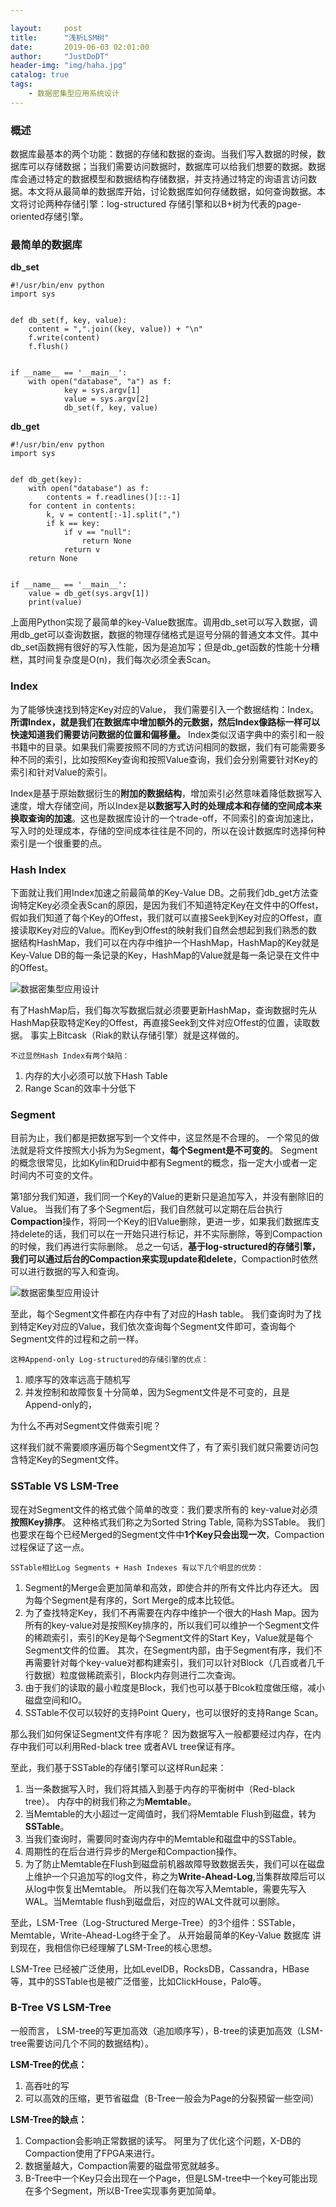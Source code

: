 ```yaml
---

layout:     post
title:      "浅析LSM树"
date:       2019-06-03 02:01:00
author:     "JustDoDT"
header-img: "img/haha.jpg"
catalog: true
tags:
    - 数据密集型应用系统设计
---
```


### 概述

数据库最基本的两个功能：数据的存储和数据的查询。当我们写入数据的时候，数据库可以存储数据；当我们需要访问数据时，数据库可以给我们想要的数据。数据库会通过特定的数据模型和数据结构存储数据，并支持通过特定的询语言访问数据。本文将从最简单的数据库开始，讨论数据库如何存储数据，如何查询数据。本文将讨论两种存储引擎：log-structured 存储引擎和以B+树为代表的page-oriented存储引擎。

### 最简单的数据库

**db_set**

~~~
#!/usr/bin/env python
import sys


def db_set(f, key, value):
    content = ",".join((key, value)) + "\n"
    f.write(content)
    f.flush()


if __name__ == '__main__':
    with open("database", "a") as f:
            key = sys.argv[1]
            value = sys.argv[2]
            db_set(f, key, value)

~~~



**db_get**

~~~
#!/usr/bin/env python
import sys


def db_get(key):
    with open("database") as f:
        contents = f.readlines()[::-1]
    for content in contents:
        k, v = content[:-1].split(",")
        if k == key:
            if v == "null":
                return None
            return v
    return None


if __name__ == '__main__':
    value = db_get(sys.argv[1])
    print(value)
~~~



上面用Python实现了最简单的key-Value数据库。调用db_set可以写入数据，调用db_get可以查询数据，数据的物理存储格式是逗号分隔的普通文本文件。其中db_set函数拥有很好的写入性能，因为是追加写；但是db_get函数的性能十分糟糕，其时间复杂度是O(n)，我们每次必须全表Scan。

### Index

为了能够快速找到特定Key对应的Value， 我们需要引入一个数据结构：Index。 **所谓Index，就是我们在数据库中增加额外的元数据，然后Index像路标一样可以快速知道我们需要访问数据的位置和偏移量。** Index类似汉语字典中的索引和一般书籍中的目录。如果我们需要按照不同的方式访问相同的数据，我们有可能需要多种不同的索引，比如按照Key查询和按照Value查询，我们会分别需要针对Key的索引和针对Value的索引。

Index是基于原始数据衍生的**附加的数据结构**，增加索引必然意味着降低数据写入速度，增大存储空间，所以Index是**以数据写入时的处理成本和存储的空间成本来换取查询的加速**。这也是数据库设计的一个trade-off，不同索引的查询加速比，写入时的处理成本，存储的空间成本往往是不同的，所以在设计数据库时选择何种索引是一个很重要的点。



### Hash Index

下面就让我们用Index加速之前最简单的Key-Value DB。之前我们db_get方法查询特定Key必须全表Scan的原因，是因为我们不知道特定Key在文件中的Offest，假如我们知道了每个Key的Offest，我们就可以直接Seek到Key对应的Offest，直接读取Key对应的Value。而Key到Offest的映射我们自然会想起到我们熟悉的数据结构HashMap，我们可以在内存中维护一个HashMap，HashMap的Key就是Key-Value DB的每一条记录的Key，HashMap的Value就是每一条记录在文件中的Offest。

![数据密集型应用设计](/img/Data_intensive_application_design/LSM1.png)  



有了HashMap后，我们每次写数据后就必须要更新HashMap，查询数据时先从HashMap获取特定Key的Offest，再直接Seek到文件对应Offest的位置，读取数据。 事实上Bitcask（Riak的默认存储引擎）就是这样做的。

`不过显然Hash Index有两个缺陷：`

1. 内存的大小必须可以放下Hash Table
2. Range Scan的效率十分低下



### Segment

目前为止，我们都是把数据写到一个文件中，这显然是不合理的。 一个常见的做法就是将文件按照大小拆为为Segment，**每个Segment是不可变的**。 Segment的概念很常见，比如Kylin和Druid中都有Segment的概念，指一定大小或者一定时间内不可变的文件。

第1部分我们知道，我们同一个Key的Value的更新只是追加写入，并没有删除旧的Value。 当我们有了多个Segment后，我们自然就可以定期在后台执行**Compaction**操作，将同一个Key的旧Value删除，更进一步，如果我们数据库支持delete的话，我们可以在一开始只进行标记，并不实际删除，等到Compaction的时候，我们再进行实际删除。 总之一句话，**基于log-structured的存储引擎，我们可以通过后台的Compaction来实现update和delete**，Compaction时依然可以进行数据的写入和查询。

![数据密集型应用设计](/img/Data_intensive_application_design/LSM2.png)  



至此，每个Segment文件都在内存中有了对应的Hash table。 我们查询时为了找到特定Key对应的Value，我们依次查询每个Segment文件即可，查询每个Segment文件的过程和之前一样。

`这种Append-only Log-structured的存储引擎的优点：`

1. 顺序写的效率远高于随机写
2. 并发控制和故障恢复十分简单，因为Segment文件是不可变的，且是Append-only的，

为什么不再对Segment文件做索引呢？

这样我们就不需要顺序遍历每个Segment文件了，有了索引我们就只需要访问包含特定Key的Segment文件。

### SSTable  VS  LSM-Tree

现在对Segment文件的格式做个简单的改变：我们要求所有的 key-value对必须**按照Key排序**。 这种格式我们称之为Sorted String Table, 简称为SSTable。 我们也要求在每个已经Merged的Segment文件中**1个Key只会出现一次**，Compaction过程保证了这一点。

`SSTable相比Log Segments + Hash Indexes 有以下几个明显的优势：`

1. Segment的Merge会更加简单和高效，即使合并的所有文件比内存还大。 因为每个Segment是有序的，Sort Merge的成本比较低。
2. 为了查找特定Key，我们不再需要在内存中维护一个很大的Hash Map。因为所有的key-value对是按照Key排序的，所以我们可以维护一个Segment文件的稀疏索引，索引的Key是每个Segment文件的Start Key，Value就是每个Segment文件的位置。 其次，在Segment内部，由于Segment有序，我们不再需要针对每个key-value对都构建索引，我们可以针对Block（几百或者几千行数据）粒度做稀疏索引，Block内存则进行二次查询。
3. 由于我们的读取的最小粒度是Block，我们也可以基于Blcok粒度做压缩，减小磁盘空间和IO。
4. SSTable不仅可以较好的支持Point Query，也可以很好的支持Range Scan。



那么我们如何保证Segment文件有序呢？ 因为数据写入一般都要经过内存，在内存中我们可以利用Red-black tree 或者AVL tree保证有序。

至此，我们基于SSTable的存储引擎可以这样Run起来：

1. 当一条数据写入时，我们将其插入到基于内存的平衡树中（Red-black tree）。 内存中的树我们称之为**Memtable**。
2. 当Memtable的大小超过一定阈值时，我们将Memtable Flush到磁盘，转为**SSTable**。
3. 当我们查询时，需要同时查询内存中的Memtable和磁盘中的SSTable。
4. 周期性的在后台进行异步的Merge和Compaction操作。
5. 为了防止Memtable在Flush到磁盘前机器故障导致数据丢失，我们可以在磁盘上维护一个只追加写的log文件，称之为**Write-Ahead-Log**,当集群故障后可以从log中恢复出Memtable。 所以我们在每次写入Memtable，需要先写入WAL。当Memtable flush到磁盘后，对应的WAL文件就可以删除。

至此，LSM-Tree（Log-Structured Merge-Tree）的3个组件：SSTable，Memtable，Write-Ahead-Log终于全了。 从开始最简单的Key-Value 数据库 讲到现在，我相信你已经理解了LSM-Tree的核心思想。

LSM-Tree 已经被广泛使用，比如LevelDB，RocksDB，Cassandra，HBase等，其中的SSTable也是被广泛借鉴，比如ClickHouse，Palo等。



### B-Tree VS  LSM-Tree

一般而言， LSM-tree的写更加高效（追加顺序写），B-tree的读更加高效（LSM-tree需要访问几个不同的数据结构）。

**LSM-Tree的优点：**

1. 高吞吐的写
2. 可以高效的压缩，更节省磁盘（B-Tree一般会为Page的分裂预留一些空间）

**LSM-Tree的缺点：**

1. Compaction会影响正常数据的读写。 阿里为了优化这个问题，X-DB的Compaction使用了FPGA来进行。
2. 数据量越大，Compaction需要的磁盘带宽就越多。
3. B-Tree中一个Key只会出现在一个Page，但是LSM-tree中一个key可能出现在多个Segment，所以B-Tree实现事务更加简单。











